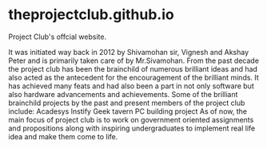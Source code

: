 # theprojectclub.github.io

Project Club's offcial website.

It was initiated way back in 2012 by Shivamohan sir, Vignesh and Akshay Peter and is primarily taken care of by Mr.Sivamohan. From the past decade the project club has been the brainchild of numerous brilliant ideas and had also acted as the antecedent for the encouragement of the brilliant minds. It has achieved many feats and had also been a part in not only software but also hardware advancements and achievements. Some of the brilliant brainchild projects by the past and present members of the project club include:
Acadesys
Instify
Geek tavern
PC building project
As of now, the main focus of project club is to work on government oriented assignments and propositions along with inspiring undergraduates to implement real life idea and make them come to life. 
